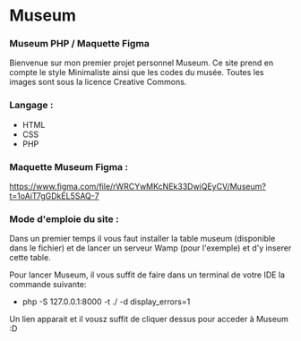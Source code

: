 # Museum
### Museum PHP / Maquette Figma


Bienvenue sur mon premier projet personnel Museum. Ce site prend en compte le style Minimaliste ainsi que les codes du musée. Toutes les images sont sous la licence Creative Commons.


### Langage :

  - HTML
  - CSS
  - PHP
  

### Maquette Museum Figma :

https://www.figma.com/file/rWRCYwMKcNEk33DwiQEyCV/Museum?t=1oAiT7gGDkEL5SAQ-7


### Mode d'emploie du site :

Dans un premier temps il vous faut installer la table museum (disponible dans le fichier) et de lancer un serveur Wamp (pour l'exemple) et d'y inserer cette table.

Pour lancer Museum, il vous suffit de faire dans un terminal de votre IDE la commande suivante:

  - php -S 127.0.0.1:8000 -t ./ -d display_errors=1
  
Un lien apparait et il vousz suffit de cliquer dessus pour acceder à Museum :D

